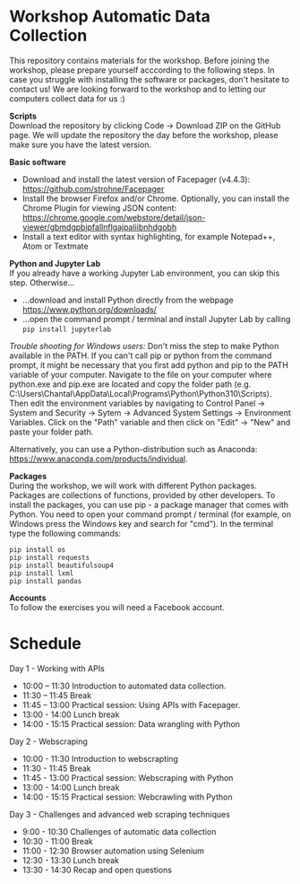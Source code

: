 # Workshop Automatic Data Collection

This repository contains materials for the workshop. Before joining the workshop, please prepare yourself acccording to the following steps. In case you struggle with installing the software or packages, don't hesitate to contact us! We are looking forward to the workshop and to letting our computers collect data for us :)  


**Scripts**  
Download the repository by clicking Code -> Download ZIP on the GitHub page. We will update the repository the day before the workshop, please make sure you have the latest version.

**Basic software**
- Download and install the latest version of Facepager (v4.4.3): https://github.com/strohne/Facepager
- Install the browser Firefox and/or Chrome. Optionally, you can install the Chrome Plugin for viewing JSON content: https://chrome.google.com/webstore/detail/json-viewer/gbmdgpbipfallnflgajpaliibnhdgobh
- Install a text editor with syntax highlighting, for example Notepad++, Atom or Textmate

**Python and Jupyter Lab**  
If you already have a working Jupyter Lab environment, you can skip this step. Otherwise...

- ...download and install Python directly from the webpage https://www.python.org/downloads/ 
- ...open the command prompt / terminal and install Jupyter Lab by calling `pip install jupyterlab`

*Trouble shooting for Windows users:*  Don't miss the step to make Python available in the PATH. If you can't call pip or python from the command prompt, it might be necessary that you first add python and pip to the PATH variable of your computer. Navigate to the file on your computer where python.exe and pip.exe are located and copy the folder path (e.g. C:\Users\Chantal\AppData\Local\Programs\Python\Python310\Scripts). Then edit the environment variables by navigating to Control Panel -> System and Security -> Sytem -> Advanced System Settings -> Environment Variables. Click on the "Path" variable and then click on "Edit" -> "New" and paste your folder path.

Alternatively, you can use a Python-distribution such as Anaconda: https://www.anaconda.com/products/individual.

**Packages**  
During the workshop, we will work with different Python packages. Packages are collections of functions, provided by other developers. 
To install the packages, you can use pip - a package manager that comes with Python. 
You need to open your command prompt / terminal (for example, on Windows press the Windows key and search for "cmd"). In the terminal type the following commands: 

```
pip install os 
pip install requests 
pip install beautifulsoup4
pip install lxml
pip install pandas
```

         
**Accounts**  
To follow the exercises you will need a Facebook account.



# Schedule

Day 1 - Working with APIs
- 10:00 – 11:30 Introduction to automated data collection.
- 11:30 – 11:45 Break
- 11:45 – 13:00 Practical session: Using APIs with Facepager. 
- 13:00 - 14:00 Lunch break
- 14:00 - 15:15 Practical session: Data wrangling with Python

Day 2 - Webscraping
- 10:00 - 11:30 Introduction to webscrapting
- 11:30 - 11:45 Break
- 11:45 - 13:00 Practical session: Webscraping with Python
- 13:00 - 14:00 Lunch break
- 14:00 - 15:15 Practical session: Webcrawling with Python

Day 3 - Challenges and advanced web scraping techniques
- 9:00 - 10:30 Challenges of automatic data collection
- 10:30 - 11:00 Break
- 11:00 - 12:30 Browser automation using Selenium
- 12:30 - 13:30 Lunch break
- 13:30 - 14:30 Recap and open questions
